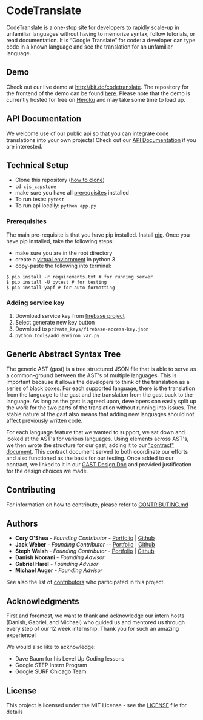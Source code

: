 
# CodeTranslate

CodeTranslate is a one-stop site for developers to rapidly scale-up in unfamiliar languages without having to memorize syntax, follow tutorials, or read documentation. It is “Google Translate” for code: a developer can type code in a known language and see the translation for an unfamiliar language. 


## Demo
Check out our live demo at http://bit.do/codetranslate. The repository for the frontend of the demo can be found [here](https://github.com/cjoshea9/cjs_capstone_frontend). Please note that the demo is currently hosted for free on [Heroku](https://www.heroku.com/) and may take some time to load up.

## API Documentation
We welcome use of our public api so that you can integrate code translations into your own projects! Check out our [API Documentation](https://app.swaggerhub.com/apis-docs/jackdavidweber/CodeTranslate/1.0.0#/developers/translate) if you are interested.

## Technical Setup

- Clone this repository ([how to clone](https://docs.github.com/en/enterprise/2.13/user/articles/cloning-a-repository))
- `cd cjs_capstone`
- make sure you have all [prerequisites](#Prerequisites) installed
- To run tests: `pytest`
- To run api locally: `python app.py`

### Prerequisites

The main pre-requisite is that you have pip installed. Install [pip](https://pypi.org/project/pip/). Once you have pip installed, take the following steps:

- make sure you are in the root directory
- create a [virtual enviornment](https://docs.python.org/3/library/venv.html) in python 3
- copy-paste the following into terminal:

```
$ pip install -r requirements.txt # for running server
$ pip install -U pytest # for testing
$ pip install yapf # for auto formatting
```
### Adding service key 
1) Download service key from [firebase project](https://console.firebase.google.com/project/codetranslate-feedback/settings/serviceaccounts/adminsdk)
2) Select generate new key button
3) Download to `private_keys/firebase-access-key.json`
4) `python tools/add_environ_var.py` 

## Generic Abstract Syntax Tree
The generic AST (gast) is a tree structured JSON file that is able to serve as a common-ground between the AST's of multiple languages. This is important because it allows the developers to think of the translation as a series of black boxes. For each supported language, there is the translation from the language to the gast and the translation from the gast back to the language. As long as the gast is agreed upon, developers can easily split up the work for the two parts of the translation without running into issues. The stable nature of the gast also means that adding new languages should not affect previously written code.

For each language feature that we wanted to support, we sat down and looked at the AST's for various languages. Using elements across AST's, we then wrote the structure for our gast, adding it to our ["contract" document](https://docs.google.com/document/d/1Ycs8fz0tgYBZrnu2EKR8XvO3nq_6eW5jSDmBKLl37Mo/edit#heading=h.x9snb54sjlu9). This contract document served to both coordinate our efforts and also functioned as the basis for our testing. Once added to our contract, we linked to it in our [GAST Design Doc](https://docs.google.com/document/d/1Q736_paA7if0MukSqXD95lcoi7PhOFF-0eg8dnEqEPk/edit?usp=sharing) and provided justification for the design choices we made.


## Contributing
For information on how to contribute, please refer to [CONTRIBUTING.md](CONTRIBUTING.md)


## Authors

* **Cory O'Shea** - *Founding Contributor* - [Portfolio](https://cjoshea-step-2020.appspot.com/) | [Github](https://github.com/cjoshea9)
* **Jack Weber** - *Founding Contributor* -- [Portfolio](https://jackdavidweber.github.io/) | [Github](https://github.com/jackdavidweber)
* **Steph Walsh** - *Founding Contributor* - [Portfolio](https://stephwalsh-step-2020.appspot.com/) | [Github](https://github.com/swalsh15)
* **Danish Noorani** - *Founding Advisor*
* **Gabriel Harel** - *Founding Advisor*
* **Michael Auger** - *Founding Advisor*

See also the list of [contributors](https://github.com/jackdavidweber/cjs_capstone/graphs/contributors) who participated in this project.


## Acknowledgments

First and foremost, we want to thank and acknowledge our intern hosts (Danish, Gabriel, and Michael) who guided us and mentored us through every step of our 12 week internship. Thank you for such an amazing experience!

We would also like to acknowledge:
* Dave Baum for his Level Up Coding lessons
* Google STEP Intern Program
* Google SURF Chicago Team 

## License

This project is licensed under the MIT License - see the [LICENSE](LICENSE) file for details


